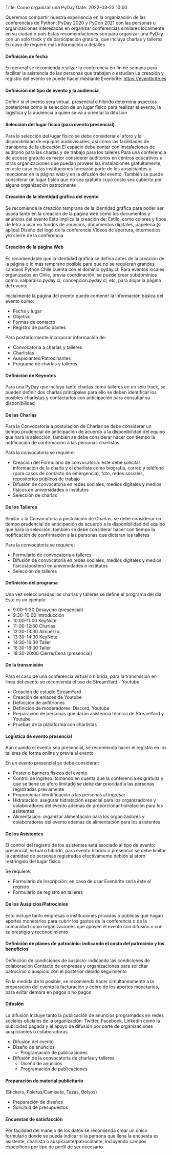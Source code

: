 Title: Como organizar una PyDay
Date: 2022-03-23 10:00



Queremos compartir nuestra experiencia en la organización de las conferencias de Python: PyDay 2020 y PyCon 2021 con las personas u  organizaciones interesadas en organizar conferencias similares localmente en su ciudad o país
Estas recomendaciones son para organizar una PyDay con un solo track y de participación gratuita, que incluya charlas y talleres
En caso de requerir más información o detalles 

#### Definición de fecha

En general se recomienda realizar la conferencia en fin de semana para facilitar la asistencia de las personas que trabajan o estudian 
La creación y registro del evento se puede hacer mediante Evenbrite: https://eventbrite.es

#### Definición del tipo de evento y  la audiencia

Definir si el evento será virtual, presencial o híbrido determina aspectos  posteriores como la selección de un lugar físico para realizar el evento, la logística y  la audiencia a quien se va a orientar la difusión 

#### Selección del lugar físico (para evento presencial)

Para la selección del lugar físico se debe considerar el aforo y la disponibilidad de equipos audiovisuales, así como las facilidades de transporte de la ubicación
El espacio debe contar con instalaciones de auditorio para las charlas y de trabajo para los talleres
Para una conferencia de acceso gratuito es mejor considerar auditorios en centros educativos u otras organizaciones que puedan proveer las instalaciones gratuitamente, en este caso estas instituciones formarán parte de los auspiciantes a mencionar en la página web y en la difusión del evento. 
También se puede considerar un lugar físico que no sea gratuito cuyo costo sea cubierto  por alguna organización patrocinante

#### Creación de la identidad gráfica del evento

Se recomienda la creación temprana de la identidad gráfica para poder ser usada tanto en la creación de la página web como los documentos y anuncios del evento
Esto implica la creación de: 
Estilo, como colores y  tipos de letra a usar en fondos de anuncios, documentos digitales, papeleria (si aplica)
Diseño del logo de la conferencia
Videos de apertura, intermedios  y/o cierre de la conferencia

#### Creación de la página Web

Es recomendable que  la identidad gráfica se defina antes de la creación de la página o lo más temprano posible para que no se requieran grandes cambios 
Python Chile cuenta con el dominio pyday.cl. Para eventos locales organizados en Chile, previa coordinación, se puede crear subdominios como: valparaiso.pyday.cl, concepcion.pyday.cl, etc, para alojar la página del evento

Inicialmente la página del evento puede contener la información básica del evento como:
   - Fecha y lugar
   - Objetivo
   - Formas de contacto
   - Registro de participantes

Para posteriormente incorporar información de:
   - Convocatoria a charlas y talleres
   - Charlistas
   - Auspiciantes/Patrocinantes
   - Programa de charlas y talleres

#### Definición de Keynotes

Para una PyDay que incluya tanto charlas como talleres en un solo track, se pueden definir dos charlas principales para ello se deben identificar los posibles charlistas y contactarlos con anticipación para consultar su disponibilidad

#### De las Charlas 

Para la Convocatoria a postulación de Charlas se debe considerar un tiempo prudencial de anticipación de acuerdo a la disponibilidad del equipo que hará la selección, también se debe considerar hacer con tiempo la notificación de confirmación a las personas charlistas. 

Para la convocatoria se requiere:

- Creación del Formulario de convocatoria: éste debe solicitar información de la charla y el charlista como biografía, correo y teléfono (para casos de contacto de emergencia), foto,  redes sociales, repositorios públicos de trabajo
- Difusión de convocatoria en redes sociales, medios digitales y medios físicos en universidades o institutos
- Selección de charlas 

#### De los Talleres

Similar a  la Convocatoria a postulación de Charlas,  se debe considerar un tiempo prudencial de anticipación de acuerdo a la disponibilidad del equipo que hará la selección, también se debe considerar hacer con tiempo la notificación de confirmación a las personas que dictaran los talleres

Para la convocatoria se requiere:

- Formulario de convocatoria a talleres
- Difusión de convocatoria en redes sociales, medios digitales y medios físicos(posters) en universidades o institutos
- Selección de talleres

#### Definición del programa

Una vez seleccionadas las charlas y talleres se define el programa del dia
Este es un ejemplo:

   - 9:00-9:30 Desayuno (presencial)
   - 9:30-10:00 Introducción 
   - 10:00-11:00 KeyNote
   - 11-00-12:30 Charlas
   - 12:30-13:30 Almuerzo
   - 13:30-14:30 KeyNote
   - 14:30-16:30 Taller
   - 16:30-18:30 Taller
   - 18:30-20:00 Cierre/Cena (presencial)

#### De la transmisión 
Para el caso de una conferencia virtual o híbrida, para la transmisión en línea del evento se recomienda el uso de StreamYard - Youtube

   - Creación de estudio StreamYard
   - Creación de enlaces de Youtube
   - Definición de anfitriones 
   - Definición de moderadores: Discord, Youtube
   - Preparación de personas que darán asistencia  técnica de StreamYard y Youtube 
   - Pruebas de la plataforma con charlistas

#### Logística de evento presencial

Aún cuando el evento sea presencial, se recomienda hacer el registro en los talleres de forma online y previa al evento 

En un evento presencial se debe considerar:

   - Poster o banners físicos del evento 
   - Control de ingreso: tomando en cuenta que la conferencia es gratuita y que se tiene un aforo limitado se debe dar prioridad a las personas registradas previamente
   - Proporcionar identificación a las personas al ingresar 
   - Hidratación: asegurar hidratación especial para los organizadores y colaboradores del evento además de proporcionar hidratación para los asistentes
   - Alimentación: organizar alimentación para los organizadores y colaboradores del evento además  de alimentación para los asistentes

#### De los Asistentes

El control del registro de los asistentes está asociado al tipo de evento: presencial, virtual o híbrido, para evento híbrido o presencial se debe limitar la cantidad de personas registradas efectivamente debido al aforo restringido del lugar físico

Se requiere: 
   - Formulario de inscripción: en caso de usar Evenbrite sería éste el registro 
   - Formulario de registro en talleres

#### De los Auspicios/Patrocinios

Esto incluye tanto empresas o instituciones privadas o públicas  que hagan aportes monetarios para cubrir los gastos de la conferencia o de la comunidad como organizaciones que apoyen el evento con difusión o con su prestigio y reconocimiento

#### Definición de planes de patrocinio: indicando el costo del patrocinio y los beneficios 

Definición de condiciones de auspicio: indicando las condiciones de colaboración
Contacto de empresas y organizaciones para solicitar patrocinio o auspicio con el posterior  debido seguimiento 

En la medida de lo posible, se recomienda hacer simultáneamente a la preparación del evento  la facturación y cobro de los aportes monetarios, para evitar demora en pagos o no pagos 

#### Difusión 

La difusión incluye tanto la publicación de anuncios programados  en redes sociales oficiales de la organización: Twitter, Facebook, Linkedin como la publicidad pagada y el apoyo de difusión por parte de organizaciones auspiciantes o colaboradoras 

   - Difusión del evento
   - Diseño de anuncios
        - Programación de publicaciones 
   - Difusión de la convocatoria de charlas y talleres
        - Diseño de anuncios
        - Programación de publicaciones 

#### Preparación de material publicitario 

(Stickers, Poleras/Camiseta, Tazas, Bolsos)
   - Preparación de diseños
   - Solicitud de presupuestos

#### Encuestas de satisfacción

Por facilidad del manejo de los datos se recomienda crear un único formulario donde se pueda indicar si la persona que llena la encuesta es asistente, charlista o auspiciante/patrocinante, incluyendo campos específicos por tipo de perfil de ser necesario


